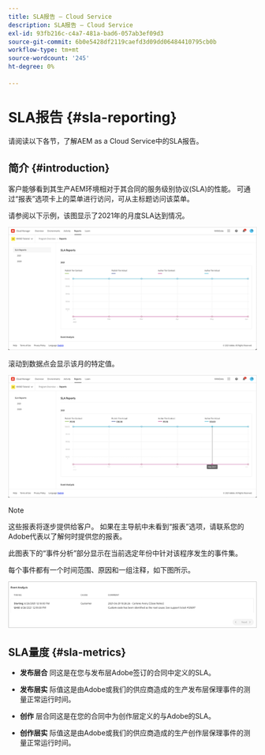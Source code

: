 ```yaml
---
title: SLA报告 — Cloud Service
description: SLA报告 — Cloud Service
exl-id: 93fb216c-c4a7-481a-bad6-057ab3ef09d3
source-git-commit: 6b0e5428df2119caefd3d09dd06484410795cb0b
workflow-type: tm+mt
source-wordcount: '245'
ht-degree: 0%

---
```


# SLA报告 {#sla-reporting}

请阅读以下各节，了解AEM as a Cloud Service中的SLA报告。

## 简介 {#introduction}

客户能够看到其生产AEM环境相对于其合同的服务级别协议(SLA)的性能。 可通过“报表”选项卡上的菜单进行访问，可从主标题访问该菜单。

请参阅以下示例，该图显示了2021年的月度SLA达到情况。

![](assets/sla-reporting-1.png)


滚动到数据点会显示该月的特定值。

![](assets/sla-reporting-b.png)

>[!NOTE]
>这些报表将逐步提供给客户。 如果在主导航中未看到“报表”选项，请联系您的Adobe代表以了解何时提供您的报表。

此图表下的“事件分析”部分显示在当前选定年份中针对该程序发生的事件集。

每个事件都有一个时间范围、原因和一组注释，如下图所示。

![](assets/sla-reporting-c.png)


## SLA量度 {#sla-metrics}

* **发布层合**
同这是在您与发布层Adobe签订的合同中定义的SLA。

* **发布层实**
际值这是由Adobe或我们的供应商造成的生产发布层保理事件的测量正常运行时间。

* **创作**
层合同这是在您的合同中为创作层定义的与Adobe的SLA。

* **创作层实**
际值这是由Adobe或我们的供应商造成的生产创作层保理事件的测量正常运行时间。

